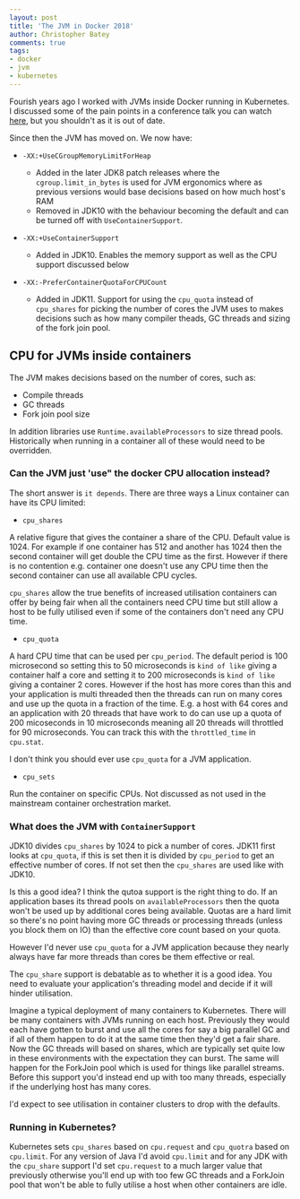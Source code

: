 ```yaml
---
layout: post
title: 'The JVM in Docker 2018'
author: Christopher Batey
comments: true
tags:
- docker 
- jvm 
- kubernetes
---
```


Fourish years ago I worked with JVMs inside Docker running in Kubernetes. I discussed some of the pain points 
in a conference talk you can watch [here](https://www.youtube.com/watch?v=w1rZOY5gbvk), but you shouldn't as it is
out of date.

Since then the JVM has moved on. We now have:

* `-XX:+UseCGroupMemoryLimitForHeap`
  * Added in the later JDK8 patch releases where the `cgroup.limit_in_bytes` is used for JVM ergonomics where as previous versions 
    would base decisions based on how much host's RAM
  * Removed in JDK10 with the behaviour becoming the default and can be turned off with `UseContainerSupport`.

* `-XX:+UseContainerSupport`
  * Added in JDK10. Enables the memory support as well as the CPU support discussed below

* `-XX:-PreferContainerQuotaForCPUCount`
  * Added in JDK11. Support for using the `cpu_quota` instead of `cpu_shares` for picking the number of cores the JVM uses
    to makes decisions such as how many compiler theads, GC threads and sizing of the fork join pool. 


## CPU for JVMs inside containers

The JVM  makes decisions based on the number of cores, such as:

* Compile threads 
* GC threads
* Fork join pool size

In addition libraries use  `Runtime.availableProcessors` to size thread pools.
Historically when running in a container all of these would need to be overridden. 

### Can the JVM just 'use" the docker CPU allocation instead?

The short answer is `it depends`. There are three ways a Linux container can have its CPU limited:

* `cpu_shares`

A relative figure that gives the container a share of the CPU. Default value is 1024. For example
if one container has 512 and another has 1024 then the second container will get double the CPU time
as the first. However if there is no contention e.g. container one doesn't use any CPU time then the
second container can use all available CPU cycles.

`cpu_shares` allow the true benefits of increased utilisation containers can offer by being fair when
all the containers need CPU time but still allow a host to be fully utilised even if some of the containers
don't need any CPU time.

* `cpu_quota`

A hard CPU time that can be used per `cpu_period`. The default period is 100 microsecond so setting this to
50 microseconds is `kind of like` giving a container half a core and setting it to 200 microseconds is `kind of like`
giving a container 2 cores. However if the host has more cores than this and your application is multi threaded then
the threads can run on many cores and use up the quota in a fraction of the time. E.g. a host with 64 cores and an 
application with 20 threads that have work to do can use up a quota of 200 micoseconds in 10 microseconds meaning
all 20 threads will throttled for 90 microseconds. You can track this with the `throttled_time`
in `cpu.stat`.

I don't think you should ever use `cpu_quota` for a JVM application.


* `cpu_sets`

Run the container on specific CPUs. Not discussed as not used in the mainstream container orchestration market.


### What does the JVM with `ContainerSupport`

JDK10 divides `cpu_shares` by 1024 to pick a number of cores. JDK11 first looks at `cpu_quota`, if this is set then it is
divided by `cpu_period` to get an effective number of cores. If not set then the `cpu_shares` are used like with JDK10.

Is this a good idea? I think the qutoa support is the right thing to do. If an application bases its thread pools 
on `availableProcessors` then the quota won't be used up by additional cores being available. Quotas are a hard limit
so there's no point having more GC threads or processing threads (unless you block them on IO) than the effective core 
count based on your quota.

However I'd never use `cpu_quota` for a JVM application because they nearly always have far more threads than
cores be them effective or real.

The `cpu_share` support is debatable as to whether it is a good idea. You need to evaluate your
application's threading model and decide if it will hinder utilisation.

Imagine a typical deployment of many
containers to Kubernetes. There will be many containers with JVMs running on each host. Previously they would
each have gotten to burst and use all the cores for say a big parallel GC and if all of them happen to do it
at the same time then they'd get a fair share. Now the GC threads will based on shares, which are typically set
quite low in these environments with the expectation they can burst. The same will happen for the ForkJoin pool
which is used for things like parallel streams. Before this support you'd instead end up with too many threads,
especially if the underlying host has many cores.

I'd expect to see utilisation in container clusters to drop with the defaults. 

### Running in Kubernetes?

Kubernetes sets `cpu_shares` based on `cpu.request` and `cpu_quotra` based on `cpu.limit`. For any version of Java
I'd avoid `cpu.limit` and for any JDK with the `cpu_share` support I'd set `cpu.request` to a much larger value that previously
otherwise you'll end up with too few GC threads and a ForkJoin pool that won't be able to fully utilise a host
when other containers are idle.









